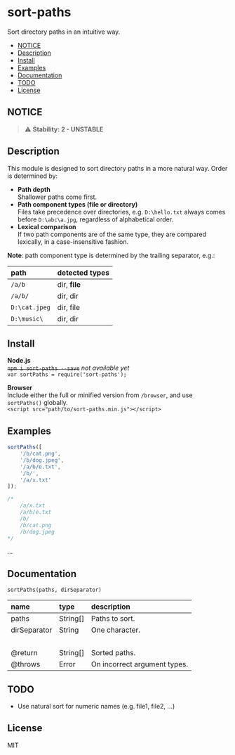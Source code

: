 # sort-paths
Sort directory paths in an intuitive way.

<!-- toc -->

- [NOTICE](#notice)
- [Description](#description)
- [Install](#install)
- [Examples](#examples)
- [Documentation](#documentation)
- [TODO](#todo)
- [License](#license)

<!-- tocstop -->

## NOTICE

> :warning: **Stability: 2 - UNSTABLE**

## Description

This module is designed to sort directory paths in a more natural way. Order is determined by:

* **Path depth**  
  Shallower paths come first.
* **Path component types (file or directory)**  
  Files take precedence over directories, e.g. `D:\hello.txt` always comes before `D:\abc\a.jpg`, regardless of alphabetical order.  
* **Lexical comparison**  
  If two path components are of the same type, they are compared lexically, in a case-insensitive fashion.

**Note**: path component type is determined by the trailing separator, e.g.:

| path          | detected types |
| :--           | :--            |
| `/a/b`        | dir, **file**  |
| `/a/b/`       | dir, dir       |
| `D:\cat.jpeg` | dir, file      |
| `D:\music\`   | dir, dir       |

## Install

**Node.js**  
~~`npm i sort-paths --save`~~ *not available yet*  
`var sortPaths = require('sort-paths');`

**Browser**  
Include either the full or minified version from `/browser`, and use `sortPaths()` globally.  
`<script src="path/to/sort-paths.min.js"></script>`

## Examples

```js
sortPaths([
    '/b/cat.png',
    '/b/dog.jpeg',
    '/a/b/e.txt',
    '/b/',
    '/a/x.txt'
]);

/*
    /a/x.txt
    /a/b/e.txt
    /b/
    /b/cat.png
    /b/dog.jpeg
*/
```

...

## Documentation

`sortPaths(paths, dirSeparator)`

| name         | type     | description                  |
| :--          | :--      | :--                          |
| paths        | String[] | Paths to sort.               |
| dirSeparator | String   | One character.               |
| &nbsp;       |          |                              |
| @return      | String[] | Sorted paths.                |
| @throws      | Error    | On incorrect argument types. |

## TODO

* Use natural sort for numeric names (e.g. file1, file2, ...)

## License

MIT
